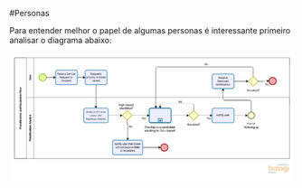 #Personas

Para entender melhor o papel de algumas personas é interessante primeiro analisar o diagrama abaixo:

![diagrama](https://github.com/danielvazdesouza/pesportal/blob/master/img/bpmn.png)